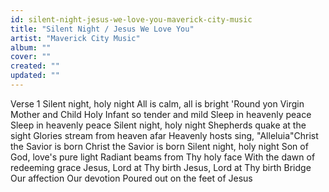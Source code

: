 ```yaml
---
id: silent-night-jesus-we-love-you-maverick-city-music
title: "Silent Night / Jesus We Love You"
artist: "Maverick City Music"
album: ""
cover: ""
created: ""
updated: ""
---
```


Ver​​se 1
Silent night, holy night
All is calm, all is bright
'Round yon Virgin Mother and Child
Holy Infant so tender and mild
Sleep in heavenly peace
Sleep in heavenly peace
Silent night, holy night
Shepherds quake at the sight
Glories stream from heaven afar
Heavenly hosts sing, "Alleluia"Christ the Savior is born
Christ the Savior is born
Silent night, holy night
Son of God, love's pure light
Radiant beams from Thy holy face
With the dawn of redeeming grace
Jesus, Lord at Thy birth
Jesus, Lord at Thy birth
Bridge
Our affection
Our devotion
Poured out on the feet of Jesus